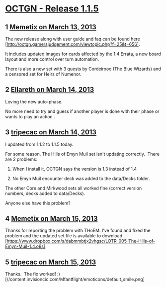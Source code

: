 # [OCTGN - Release 1.1.5](https://community.fantasyflightgames.com/topic/80718-octgn-release-115/)

## 1 [Memetix on March 13, 2013](https://community.fantasyflightgames.com/topic/80718-octgn-release-115/?do=findComment&comment=773482)

The new release along with user guide and faq can be found here [http://octgn.gamersjudgement.com/viewtopic.php?f=25&t=656].

It includes updated images for cards affected by the 1.4 Errata, a new board layout and more control over turn automation.

There is also a new set with 3 quests by Cordeirooo (The Blue Wizards) and a censored set for Heirs of Numenor.

## 2 [Ellareth on March 14, 2013](https://community.fantasyflightgames.com/topic/80718-octgn-release-115/?do=findComment&comment=773588)

Loving the new auto-phase.

No more need to try and guess if another player is done with their phase or wants to play an action .

## 3 [tripecac on March 14, 2013](https://community.fantasyflightgames.com/topic/80718-octgn-release-115/?do=findComment&comment=773910)

I updated from 1.1.2 to 1.1.5 today.

For some reason, The Hills of Emyn Muil set isn't updating correctly.  There are 2 problems:

1) When I install it, OCTGN says the version is 1.3 instead of 1.4

2) No Emyn Muil encounter deck was added to the data/Decks folder.

The other Core and Mirkwood sets all worked fine (correct version numbers, decks added to data/Decks).

Anyone else have this problem?

## 4 [Memetix on March 15, 2013](https://community.fantasyflightgames.com/topic/80718-octgn-release-115/?do=findComment&comment=774009)

Thanks for reporting the problem with THoEM. I've found and fixed the problem and the updated set file is available to download [https://www.dropbox.com/s/dabmmbtjx2vhgsc/LOTR-005-The-Hills-of-Emyn-Muil-1.4.o8s].

## 5 [tripecac on March 15, 2013](https://community.fantasyflightgames.com/topic/80718-octgn-release-115/?do=findComment&comment=774120)

Thanks.  The fix worked! :) [//content.invisioncic.com/Mfantflight/emoticons/default_smile.png]

